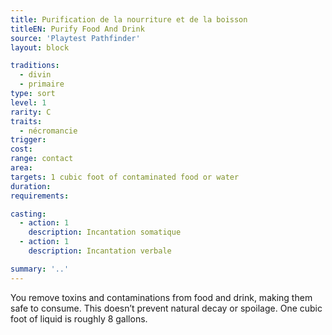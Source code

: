 ```yaml
---
title: Purification de la nourriture et de la boisson
titleEN: Purify Food And Drink
source: 'Playtest Pathfinder'
layout: block

traditions:
  - divin
  - primaire
type: sort
level: 1
rarity: C
traits:
  - nécromancie
trigger: 
cost: 
range: contact
area: 
targets: 1 cubic foot of contaminated food or water
duration: 
requirements: 

casting:
  - action: 1
    description: Incantation somatique
  - action: 1
    description: Incantation verbale

summary: '..'
---
```

You remove toxins and contaminations from food and drink, making them safe to consume. This doesn’t prevent natural decay or spoilage. One cubic foot of liquid is roughly 8 gallons.